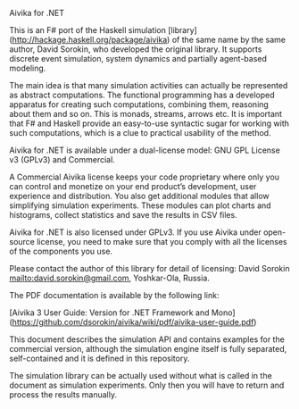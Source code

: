 Aivika for .NET 

This is an F# port of the Haskell simulation [library] (http://hackage.haskell.org/package/aivika)
of the same name by the same author, David Sorokin, who developed
the original library. It supports discrete event simulation, system
dynamics and partially agent-based modeling. 

The main idea is that many simulation activities can actually be 
represented as abstract computations. The functional programming has 
a developed apparatus for creating such computations, combining them, 
reasoning about them and so on. This is monads, streams, arrows etc. 
It is important that F# and Haskell provide an easy-to-use syntactic 
sugar for working with such computations, which is a clue to practical 
usability of the method.

Aivika for .NET is available under a dual-license model: GNU GPL License v3 
(GPLv3) and Commercial.

A Commercial Aivika license keeps your code proprietary where only you can
control and monetize on your end product’s development, user experience 
and distribution. You also get additional modules that allow simplifying 
simulation experiments. These modules can plot charts and histograms, 
collect statistics and save the results in CSV files.

Aivika for .NET is also licensed under GPLv3. If you use Aivika under 
open-source license, you need to make sure that you comply with all 
the licenses of the components you use.

Please contact the author of this library for detail of licensing:
David Sorokin <mailto:david.sorokin@gmail.com>, Yoshkar-Ola, Russia.

The PDF documentation is available by the following link:

[Aivika 3 User Guide: Version for .NET Framework and Mono] (https://github.com/dsorokin/aivika/wiki/pdf/aivika-user-guide.pdf)

This document describes the simulation API and contains examples for
the commercial version, although the simulation engine itself
is fully separated, self-contained and it is defined in this repository.

The simulation library can be actually used without what is called
in the document as simulation experiments. Only then you will have
to return and process the results manually.
